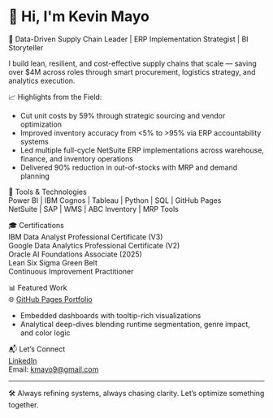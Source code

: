 # 👋 Hi, I'm Kevin Mayo

🧭 Data-Driven Supply Chain Leader | ERP Implementation Strategist | BI Storyteller

I build lean, resilient, and cost-effective supply chains that scale — saving over $4M across roles through smart procurement, logistics strategy, and analytics execution.

📈 Highlights from the Field:
- Cut unit costs by 59% through strategic sourcing and vendor optimization  
- Improved inventory accuracy from <5% to >95% via ERP accountability systems  
- Led multiple full-cycle NetSuite ERP implementations across warehouse, finance, and inventory operations  
- Delivered 90% reduction in out-of-stocks with MRP and demand planning  

🔧 Tools & Technologies  
Power BI | IBM Cognos | Tableau | Python | SQL | GitHub Pages  
NetSuite | SAP | WMS | ABC Inventory | MRP Tools  

🎓 Certifications  
IBM Data Analyst Professional Certificate (V3)  
Google Data Analytics Professional Certificate (V2)  
Oracle AI Foundations Associate (2025)  
Lean Six Sigma Green Belt  
Continuous Improvement Practitioner  

📊 Featured Work  
🌐 [GitHub Pages Portfolio](https://kmayo9.github.io)  
- Embedded dashboards with tooltip-rich visualizations  
- Analytical deep-dives blending runtime segmentation, genre impact, and color logic  

📬 Let’s Connect  
[LinkedIn](https://www.linkedin.com/in/k-mayo)  
Email: kmayo9@gmail.com

---

🛠️ Always refining systems, always chasing clarity. Let’s optimize something together.
